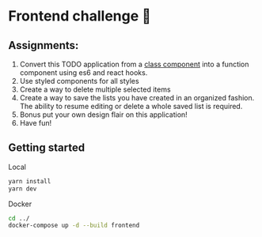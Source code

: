 # Frontend challenge 💪

## Assignments:

1. Convert this TODO application from a [class component](https://codesandbox.io/s/ohxnb1) into a function component using es6 and react hooks.
2. Use styled components for all styles
3. Create a way to delete multiple selected items
4. Create a way to save the lists you have created in an organized fashion. The ability to resume editing or delete a
   whole saved list is required.
5. Bonus put your own design flair on this application!
6. Have fun!

## Getting started

Local

```bash
yarn install
yarn dev
```

Docker

```bash
cd ../
docker-compose up -d --build frontend
```
